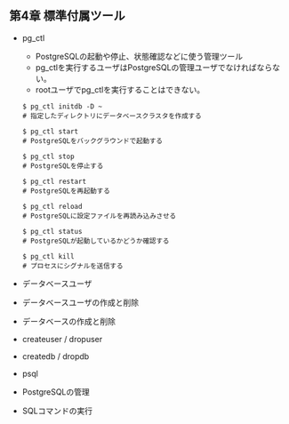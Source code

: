 ## 第4章 標準付属ツール

- pg_ctl
    - PostgreSQLの起動や停止、状態確認などに使う管理ツール
    - pg_ctlを実行するユーザはPostgreSQLの管理ユーザでなければならない。
    - rootユーザでpg_ctlを実行することはできない。

    ```
    $ pg_ctl initdb -D ~
    # 指定したディレクトリにデータベースクラスタを作成する

    $ pg_ctl start
    # PostgreSQLをバックグラウンドで起動する

    $ pg_ctl stop
    # PostgreSQLを停止する

    $ pg_ctl restart
    # PostgreSQLを再起動する

    $ pg_ctl reload
    # PostgreSQLに設定ファイルを再読み込みさせる

    $ pg_ctl status
    # PostgreSQLが起動しているかどうか確認する

    $ pg_ctl kill
    # プロセスにシグナルを送信する
    ```

- データベースユーザ

- データベースユーザの作成と削除

- データベースの作成と削除

- createuser / dropuser

- createdb / dropdb

- psql

- PostgreSQLの管理

- SQLコマンドの実行